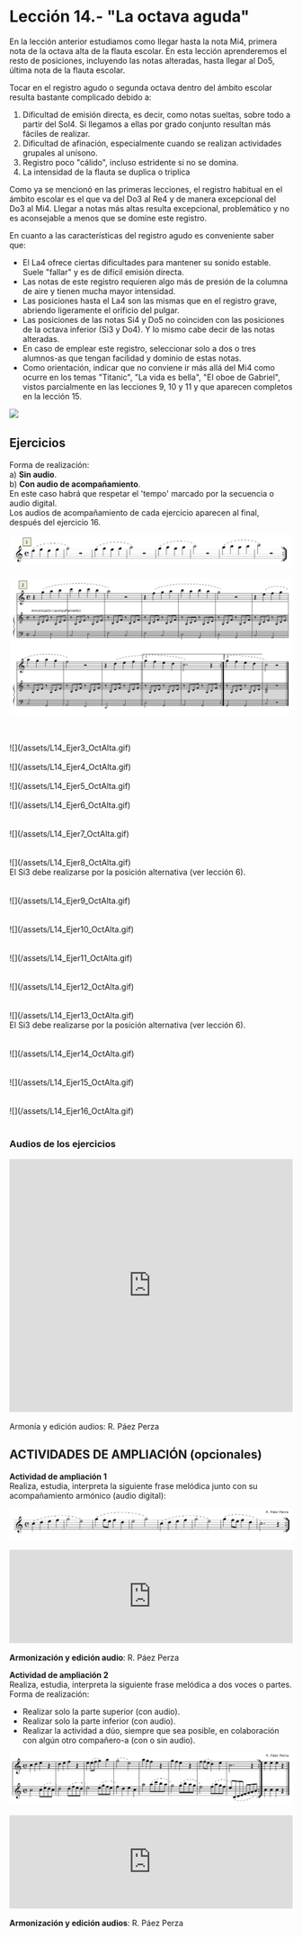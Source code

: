 
# Lección 14.- "La octava aguda"

En la lección anterior estudiamos como llegar hasta la nota Mi4, primera nota de la octava alta de la flauta escolar. En esta lección aprenderemos el resto de posiciones, incluyendo las notas alteradas, hasta llegar al Do5, última nota de la flauta escolar.

Tocar en el registro agudo o segunda octava dentro del ámbito escolar resulta bastante complicado debido a:

1. Dificultad de emisión directa, es decir, como notas sueltas, sobre todo a partir del Sol4. Si llegamos a ellas por grado conjunto resultan más fáciles de realizar.
1. Dificultad de afinación, especialmente cuando se realizan actividades grupales al unísono.
1. Registro poco "cálido", incluso estridente si no se domina.
1. La intensidad de la flauta se duplica o triplica

Como ya se mencionó en las primeras lecciones, el registro habitual en el ámbito escolar es el que va del Do3 al Re4 y de manera excepcional del Do3 al Mi4. Llegar a notas más altas resulta excepcional, problemático y no es aconsejable a menos que se domine este registro. 

En cuanto a las características del registro agudo es conveniente saber que:

- El La4 ofrece ciertas dificultades para mantener su sonido estable. Suele "fallar" y es de difícil emisión directa.
- Las notas de este registro requieren algo más de presión de la columna de aire y tienen mucha mayor intensidad.
- Las posiciones hasta el La4 son las mismas que en el registro grave, abriendo ligeramente el orificio del pulgar.
- Las posiciones de las notas Si4 y Do5 no coinciden con las posiciones de la octava inferior (Si3 y Do4). Y lo mismo cabe decir de las notas alteradas.
- En caso de emplear este registro, seleccionar solo a dos o tres alumnos-as que tengan facilidad y dominio de estas notas. 
- Como orientación, indicar que no conviene ir más allá del Mi4 como ocurre en los temas "Titanic", "La vida es bella", "El oboe de Gabriel", vistos parcialmente en las lecciones 9, 10 y 11 y que aparecen completos en la lección 15.

![](/assets/L14_Posiciones_8ªalta.gif)

## Ejercicios
Forma de realización:<br />a) **Sin audio**.<br />b) **Con audio de acompañamiento**.<br />En este caso habrá que respetar el 'tempo' marcado por la secuencia o audio digital.<br />Los audios de acompañamiento de cada ejercicio aparecen al final, después del ejercicio 16.

![](/assets/L14_Ejer1_OctAlta.gif)
<br />
<br />
![](/assets/L14_OctAlta_Ejer2_ARMONIZA.gif)

<br />
<br />
![](/assets/L14_Ejer3_OctAlta.gif)

<br />
<br />  
![](/assets/L14_Ejer4_OctAlta.gif)

<br />
<br />
![](/assets/L14_Ejer5_OctAlta.gif)

<br />
<br />
![](/assets/L14_Ejer6_OctAlta.gif)<br /> 
<br />
<br />
![](/assets/L14_Ejer7_OctAlta.gif)<br /> 
<br />
<br />
![](/assets/L14_Ejer8_OctAlta.gif)
<br /> El Si3 debe realizarse por la posición alternativa (ver lección 6).<br /> 
<br />
<br />
![](/assets/L14_Ejer9_OctAlta.gif)<br /> 
<br />
<br />
![](/assets/L14_Ejer10_OctAlta.gif)<br /> 
<br /> 
<br /> 
![](/assets/L14_Ejer11_OctAlta.gif)<br /> 
<br />
<br />
![](/assets/L14_Ejer12_OctAlta.gif)<br /> 
<br />
<br />
![](/assets/L14_Ejer13_OctAlta.gif)<br /> El Si3 debe realizarse por la posición alternativa (ver lección 6).<br /> 
<br />
<br />
![](/assets/L14_Ejer14_OctAlta.gif)<br /> 
<br />
<br />
![](/assets/L14_Ejer15_OctAlta.gif)<br /> 
<br />
<br />
![](/assets/L14_Ejer16_OctAlta.gif)<br /> 
<br />

### Audios de los ejercicios

<iframe width="100%" height="450" scrolling="no" frameborder="no" src="https://w.soundcloud.com/player/?url=https%3A//api.soundcloud.com/playlists/390719654&amp;color=%23ff5500&amp;auto_play=false&amp;hide_related=false&amp;show_comments=true&amp;show_user=true&amp;show_reposts=false&amp;show_teaser=true"></iframe>

Armonía y edición audios: R. Páez Perza

## ACTIVIDADES DE AMPLIACIÓN (opcionales)

**Actividad de ampliación 1**<br /> Realiza, estudia, interpreta la siguiente frase melódica junto con su acompañamiento armónico (audio digital):

**<img src="img/Frase_1_8a_aguda.gif" alt="Frase 1 (8ª aguda)" title="Frase 1 (8ª aguda)" />**

<iframe width="100%" height="166" scrolling="no" frameborder="no" src="https://w.soundcloud.com/player/?url=https%3A//api.soundcloud.com/tracks/344090266&amp;color=%23ff5500&amp;auto_play=false&amp;hide_related=false&amp;show_comments=true&amp;show_user=true&amp;show_reposts=false"></iframe>

**Armonización y edición audio**: R. Páez Perza

**Actividad de ampliación 2**<br /> Realiza, estudia, interpreta la siguiente frase melódica a dos voces o partes.<br /> Forma de realización:

- Realizar solo la parte superior (con audio).
- Realizar solo la parte inferior (con audio).
- Realizar la actividad a dúo, siempre que sea posible, en colaboración con algún otro compañero-a (con o sin audio).

**<img src="img/Frase_2_8a_aguda_Duo.1.gif" alt="Frase 2 (8ª aguda)" title="Frase 2 (8ª aguda)" />**

<iframe width="100%" height="166" scrolling="no" frameborder="no" src="https://w.soundcloud.com/player/?url=https%3A//api.soundcloud.com/tracks/344090269&amp;color=%23ff5500&amp;auto_play=false&amp;hide_related=false&amp;show_comments=true&amp;show_user=true&amp;show_reposts=false"></iframe>

**Armonización y edición audios**: R. Páez Perza

